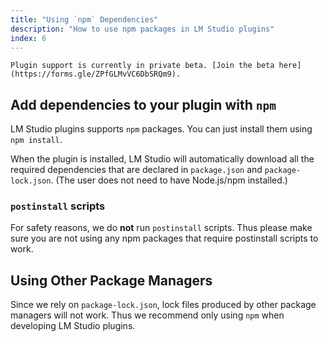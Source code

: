 ```yaml
---
title: "Using `npm` Dependencies"
description: "How to use npm packages in LM Studio plugins"
index: 6
---
```


```lms_private_beta
Plugin support is currently in private beta. [Join the beta here](https://forms.gle/ZPfGLMvVC6DbSRQm9).
```

## Add dependencies to your plugin with `npm`

LM Studio plugins supports `npm` packages. You can just install them using `npm install`.

When the plugin is installed, LM Studio will automatically download all the required dependencies that are declared in `package.json` and `package-lock.json`. (The user does not need to have Node.js/npm installed.)

### `postinstall` scripts

For safety reasons, we do **not** run `postinstall` scripts. Thus please make sure you are not using any npm packages that require postinstall scripts to work.

## Using Other Package Managers

Since we rely on `package-lock.json`, lock files produced by other package managers will not work. Thus we recommend only using `npm` when developing LM Studio plugins.
